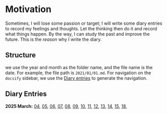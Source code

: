 # Motivation

Sometimes, I will lose some passion or target; I will write some diary entries to record my feelings and thoughts.
Let the thinking then do it and record what things happen. By the way, I can study the past and improve the future.
This is the _reason_ why I write the diary.

## Structure

we use the year and month as the folder name, and the file name is the date.
For example, the file path is `2021/01/01.md`. For navigation on the `docsify` sidebar, we use the [Diary entries](#diary-entries) to generate the navigation.

## Diary Entries

**2025 March:** [04](2025/03/04.md), [05](2025/03/05.md), [06](2025/03/06.md), [07](2025/03/07.md), [08](2025/03/08.md), [09](2025/03/09.md), [10](2025/03/10.md), [11](2025/03/11.md), [12](2025/03/12.md), [13](2025/03/13.md), [14](2025/03/14.md), [15](2025/03/15.md), [18](2025/03/18.md),
